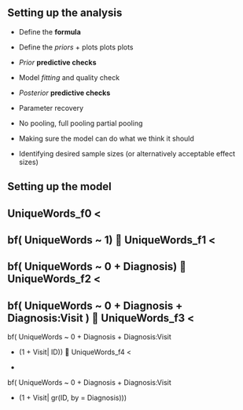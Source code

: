 


## Setting up the analysis
- Define the **formula**
- Define the *priors* + plots plots plots
- *Prior* **predictive checks**
- Model *fitting* and quality check
- *Posterior* **predictive checks**
- Parameter recovery
- No pooling, full pooling partial pooling

- Making sure the model can do what we think it should
- Identifying desired sample sizes (or alternatively acceptable effect sizes)

## Setting up the model
UniqueWords_f0 <
-
bf(
UniqueWords
~ 1)

UniqueWords_f1 <
-
bf(
UniqueWords
~ 0 + Diagnosis)

UniqueWords_f2 <
-
bf(
UniqueWords
~ 0 + Diagnosis +
Diagnosis:Visit
)

UniqueWords_f3 <
-
bf(
UniqueWords
~ 0 + Diagnosis +
Diagnosis:Visit
+ (1 + Visit|
ID))

UniqueWords_f4 <
-
bf(
UniqueWords
~ 0 + Diagnosis +
Diagnosis:Visit
+ (1 + Visit|
gr(ID, by = Diagnosis)))